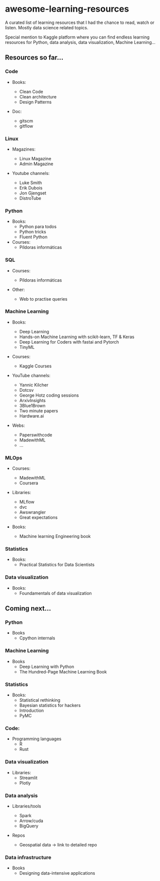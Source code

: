 # awesome-learning-resources
A curated list of learning resources that I had the chance to read, watch or listen. Mostly data science related topics.

Special mention to Kaggle platform where you can find endless learning resources for Python, data analysis, data visualization, Machine Learning...

## Resources so far...
### Code
* Books:
    * Clean Code
    * Clean architecture
    * Design Patterns
    
* Doc:
    * gitscm
    * gitflow


### Linux
* Magazines:
    * Linux Magazine
    * Admin Magazine
    
* Youtube channels:
    * Luke Smith
    * Erik Dubois
    * Jon Gjengset
    * DistroTube


### Python
* Books:
    * Python para todos
    * Python tricks
    * Fluent Python
* Courses:
    * Píldoras informáticas


### SQL
* Courses:
    * Píldoras informáticas

* Other:
    * Web to practise queries


### Machine Learning
* Books:
    * Deep Learning
    * Hands-on Machine Learning with scikit-learn, TF & Keras
    * Deep Learning for Coders with fastai and Pytorch
    * TinyML
    
* Courses:
    * Kaggle Courses
    
* YouTube channels:
    * Yannic Kilcher
    * Dotcsv
    * George Hotz coding sessions
    * ArxivInsights
    * 3Blue1Brown
    * Two minute papers
    * Hardware.ai
    
* Webs:
    * Paperswithcode
    * MadewithML
    * ...


### MLOps
* Courses:
    * MadewithML
    * Coursera
    
* Libraries:
    * MLflow
    * dvc
    * Awswrangler
    * Great expectations

* Books:
    * Machine learning Engineering book


### Statistics
* Books:
    * Practical Statistics for Data Scientists


### Data visualization
* Books:
    * Foundamentals of data visualization


## Coming next...
### Python
* Books
    * Cpython internals


### Machine Learning
* Books
    * Deep Learning with Python
    * The Hundred-Page Machine Learning Book


### Statistics
* Books:
    * Statistical rethinking
    * Bayesian statistics for hackers
    * Introduction
    * PyMC

### Code:
* Programming languages
    * R
    * Rust

### Data visualization
* Libraries:
    * Streamlit
    * Plotly
        
    
### Data analysis
* Libraries/tools
    * Spark
    * Arrow/cuda
    * BigQuery

* Repos
    * Geospatial data -> link to detailed repo


### Data infrastructure
* Books
    * Designing data-intensive applications
